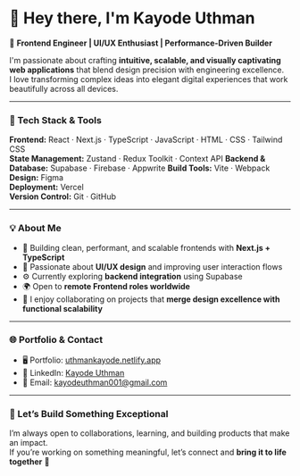 # 👋 Hey there, I'm Kayode Uthman

🚀 **Frontend Engineer | UI/UX Enthusiast | Performance-Driven Builder**

I'm passionate about crafting **intuitive, scalable, and visually captivating web applications** that blend design precision with engineering excellence.  
I love transforming complex ideas into elegant digital experiences that work beautifully across all devices.

---

### 🧠 Tech Stack & Tools

**Frontend:** React · Next.js · TypeScript · JavaScript · HTML · CSS · Tailwind CSS  
**State Management:** Zustand · Redux Toolkit · Context API 
**Backend & Database:** Supabase · Firebase · Appwrite 
**Build Tools:** Vite · Webpack
**Design:** Figma  
**Deployment:** Vercel  
**Version Control:** Git · GitHub  

---

### 💡 About Me

- 🧩 Building clean, performant, and scalable frontends with **Next.js + TypeScript**  
- 🎨 Passionate about **UI/UX design** and improving user interaction flows  
- ⚙️ Currently exploring **backend integration** using Supabase  
- 🌍 Open to **remote Frontend roles worldwide**  
- 💬 I enjoy collaborating on projects that **merge design excellence with functional scalability**

---

### 🌐 Portfolio & Contact

- 🖥️ Portfolio: [uthmankayode.netlify.app](https://uthmankayode.netlify.app)  
- 💼 LinkedIn: [Kayode Uthman](https://www.linkedin.com/in/kayode-uthman007/)  
- 📧 Email: [kayodeuthman001@gmail.com](mailto:kayodeuthman001@gmail.com)

---

### 🤝 Let’s Build Something Exceptional

I’m always open to collaborations, learning, and building products that make an impact.  
If you’re working on something meaningful, let’s connect and **bring it to life together** 🚀
